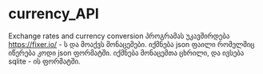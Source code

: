 # currency_API
Exchange rates and currency conversion
პროგრამას უკავშირდება https://fixer.io/ - ს და მოაქვს მონაცემები.
იქმნება json ფაილი რომელშიც იწერება კოდი json ფორმატში.
იქმნება მონაცემთა ცხრილი, და ივსება sqlite - ის ფორმატში.

